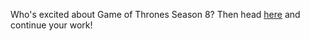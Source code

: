Who's excited about Game of Thrones Season 8?
Then head [here](https://github.com/bhavesh-dhera/create-your-own-adventure/blob/master/english/marshmallow.md) and continue your work!